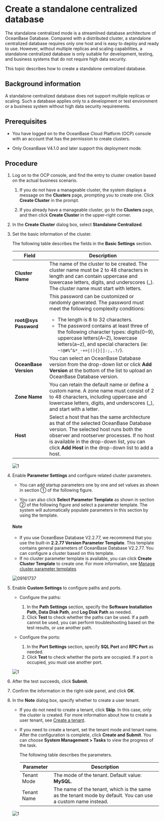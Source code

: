 # Create a standalone centralized database

The standalone centralized mode is a streamlined database architecture of OceanBase Database. Compared with a distributed cluster, a standalone centralized database requires only one host and is easy to deploy and ready to use. However, without multiple replicas and scaling capabilities, a standalone centralized database is only suitable for development, testing, and business systems that do not require high data security.

This topic describes how to create a standalone centralized database.

## Background information

A standalone centralized database does not support multiple replicas or scaling. Such a database applies only to a development or test environment or a business system without high data security requirements.

## Prerequisites

* You have logged on to the OceanBase Cloud Platform (OCP) console with an account that has the permission to create clusters.

* Only OceanBase V4.1.0 and later support this deployment mode.

## Procedure

1. Log on to the OCP console, and find the entry to cluster creation based on the actual business scenario.

   1. If you do not have a manageable cluster, the system displays a message on the **Clusters** page, prompting you to create one. Click **Create Cluster** in the prompt.

   2. If you already have a manageable cluster, go to the **Clusters** page, and then click **Create Cluster** in the upper-right corner.

2. In the **Create Cluster** dialog box, select **Standalone Centralized**.

3. Set the basic information of the cluster.

   The following table describes the fields in the **Basic Settings** section.

   | Field | Description |
   |-----|-------|
   | **Cluster Name** | The name of the cluster to be created. The cluster name must be 2 to 48 characters in length and can contain uppercase and lowercase letters, digits, and underscores (_). The cluster name must start with letters.  |
   | **root@sys Password** | This password can be customized or randomly generated.  The password must meet the following complexity conditions:<ul><li>The length is 8 to 32 characters.</li><li>The password contains at least three of the following character types: digits(0\~9), uppercase letters(A\~Z), lowercase letters(a\~z), and special characters (ie: <code>~!@#%^&*_-+=\|(){}[]:;,.?/</code>). </li></ul> |
   | **OceanBase Version** | You can select an OceanBase Database version from the drop-down list or click **Add Version** at the bottom of the list to upload an OceanBase Database version.  |
   | **Zone Name** | You can retain the default name or define a custom name.  A zone name must consist of 2 to 48 characters, including uppercase and lowercase letters, digits, and underscores (_), and start with a letter.    |
   | **Host** | Select a host that has the same architecture as that of the selected OceanBase Database version. The selected host runs both the observer and rootserver processes. If no host is available in the drop-down list, you can click **Add Host** in the drop-down list to add a host.  |

   ![1](https://obbusiness-private.oss-cn-shanghai.aliyuncs.com/doc/img/ocp/410/%E5%88%9B%E5%BB%BA%E9%9B%86%E7%BE%A4-%E5%8D%95%E6%9C%BA%E5%BC%8F-1.png)

4. Enable **Parameter Settings** and configure related cluster parameters.

   * You can add startup parameters one by one and set values as shown in section ① of the following figure.

   * You can also click **Select Parameter Template** as shown in section ② of the following figure and select a parameter template. The system will automatically populate parameters in this section by using the template.

    <h4>Note</h4>
    <ul>
    <li>If you use OceanBase Database V2.2.77, we recommend that you use the built-in <strong>2.2.77 Version Parameter Template</strong>. This template contains general parameters of OceanBase Database V2.2.77. You can configure a cluster based on this template.</li>
    <li>If no cluster parameter template is available, you can click <strong>Create Cluster Template</strong> to create one. For more information, see <a href="../1200.cluster-parameters-template-management.md">Manage cluster parameter templates</a></li>
    </ul>
    </main>

   ![09161737](https://obbusiness-private.oss-cn-shanghai.aliyuncs.com/doc/img/ocp/401/%E5%8F%82%E6%95%B0%E8%AE%BE%E7%BD%AE2.png)

5. Enable **Custom Settings** to configure paths and ports.

   * Configure the paths:
      1. In the **Path Settings** section, specify the **Software Installation Path, Data Disk Path**, and **Log Disk Path** as needed.
      2. Click **Test** to check whether the paths can be used. If a path cannot be used, you can perform troubleshooting based on the test results, or use another path.

   * Configure the ports:
      1. In the **Port Settings** section, specify **SQL Port** and **RPC Port** as needed.
      2. Click **Test** to check whether the ports are occupied. If a port is occupied, you must use another port.

   ![1](https://obbusiness-private.oss-cn-shanghai.aliyuncs.com/doc/img/ocp/401/%E8%B7%AF%E5%BE%84%E9%85%8D%E7%BD%AE2.png)

6. After the test succeeds, click **Submit**.

7. Confirm the information in the right-side panel, and click **OK**.

8. In the **Note** dialog box, specify whether to create a user tenant.

   * If you do not need to create a tenant, click **Skip**. In this case, only the cluster is created. For more information about how to create a user tenant, see [Create a tenant](../../500.quickstart/600.quickstart-create-a-tenant.md).
   * If you need to create a tenant, set the tenant mode and tenant name. After the configuration is complete, click **Create and Submit**. You can choose **System Management \> Tasks** to view the progress of the task.

      The following table describes the parameters.

      | Parameter | Description |
      |-----|-------|
      | Tenant Mode | The mode of the tenant. Default value: **MySQL**. |
      | Tenant Name | The name of the tenant, which is the same as the tenant mode by default. You can use a custom name instead.   |

   ![1](https://obbusiness-private.oss-cn-shanghai.aliyuncs.com/doc/img/ocp/410/%E5%88%9B%E5%BB%BA%E7%A7%9F%E6%88%B7%E6%8F%90%E9%86%92-1.png)
